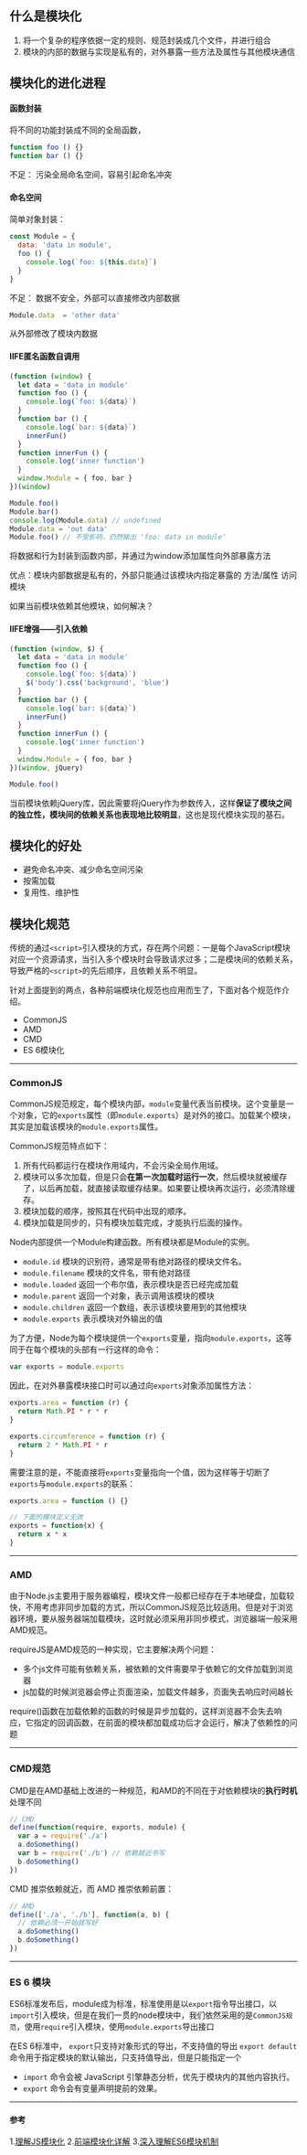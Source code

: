 ## 什么是模块化
1. 将一个复杂的程序依据一定的规则、规范封装成几个文件，并进行组合
2. 模块的内部的数据与实现是私有的，对外暴露一些方法及属性与其他模块通信

## 模块化的进化进程
#### 函数封装
将不同的功能封装成不同的全局函数，
```js
function foo () {}
function bar () {}
```
不足： 污染全局命名空间，容易引起命名冲突

#### 命名空间
简单对象封装：
```js
const Module = {
  data: 'data in module',
  foo () {
    console.log(`foo: ${this.data}`)
  }
}
```
不足： 数据不安全，外部可以直接修改内部数据
```js
Module.data  = 'other data'
```
从外部修改了模块内数据

#### IIFE匿名函数自调用
```js
(function (window) {
  let data = 'data in module'
  function foo () {
    console.log(`foo: ${data}`)
  }
  function bar () {
    console.log(`bar: ${data}`)
    innerFun()
  }
  function innerFun () {
    console.log('inner function')
  }
  window.Module = { foo, bar }
})(window)

Module.foo()
Module.bar()
console.log(Module.data) // undefined
Module.data = 'out data'
Module.foo() // 不受影响，仍然输出 'foo: data in module'
```
将数据和行为封装到函数内部，并通过为window添加属性向外部暴露方法

优点：模块内部数据是私有的，外部只能通过该模块内指定暴露的 方法/属性 访问模块

如果当前模块依赖其他模块，如何解决？

#### IIFE增强——引入依赖
```js
(function (window, $) {
  let data = 'data in module'
  function foo () {
    console.log(`foo: ${data}`)
    $('body').css('background', 'blue')
  }
  function bar () {
    console.log(`bar: ${data}`)
    innerFun()
  }
  function innerFun () {
    console.log('inner function')
  }
  window.Module = { foo, bar }
})(window, jQuery)

Module.foo()
```

当前模块依赖jQuery库，因此需要将jQuery作为参数传入，这样**保证了模块之间的独立性，模块间的依赖关系也表现地比较明显**，这也是现代模块实现的基石。

## 模块化的好处
- 避免命名冲突、减少命名空间污染
- 按需加载
- 复用性、维护性

## 模块化规范
传统的通过`<script>`引入模块的方式，存在两个问题：一是每个JavaScript模块对应一个资源请求，当引入多个模块时会导致请求过多；二是模块间的依赖关系，导致严格的`<script>`的先后顺序，且依赖关系不明显。

针对上面提到的两点，各种前端模块化规范也应用而生了，下面对各个规范作介绍。
- CommonJS
- AMD
- CMD
- ES 6模块化

---
### CommonJS
CommonJS规范规定，每个模块内部，`module`变量代表当前模块。这个变量是一个对象，它的`exports`属性（即`module.exports`）是对外的接口。加载某个模块，其实是加载该模块的`module.exports`属性。

CommonJS规范特点如下：

1. 所有代码都运行在模块作用域内，不会污染全局作用域。
2. 模块可以多次加载，但是只会**在第一次加载时运行一次**，然后模块就被缓存了，以后再加载，就直接读取缓存结果。如果要让模块再次运行，必须清除缓存。
3. 模块加载的顺序，按照其在代码中出现的顺序。
4. 模块加载是同步的，只有模块加载完成，才能执行后面的操作。

Node内部提供一个Module构建函数。所有模块都是Module的实例。

- `module.id`
模块的识别符，通常是带有绝对路径的模块文件名。
- `module.filename`
模块的文件名，带有绝对路径
- `module.loaded`
返回一个布尔值，表示模块是否已经完成加载
- `module.parent`
返回一个对象，表示调用该模块的模块
- `module.children`
返回一个数组，表示该模块要用到的其他模块
- `module.exports`
表示模块对外输出的值

为了方便，Node为每个模块提供一个`exports`变量，指向`module.exports`，这等同于在每个模块的头部有一行这样的命令：
```js
var exports = module.exports
```
因此，在对外暴露模块接口时可以通过向`exports`对象添加属性方法：
```js
exports.area = function (r) {
  return Math.PI * r * r
}

exports.circumference = function (r) {
  return 2 * Math.PI * r
}
```
需要注意的是，不能直接将`exports`变量指向一个值，因为这样等于切断了`exports`与`module.exports`的联系：
```js
exports.area = function () {}

// 下面的模块定义无效
exports = function(x) {
  return x * x
}
```

___
### AMD
由于Node.js主要用于服务器编程，模块文件一般都已经存在于本地硬盘，加载较快，不用考虑非同步加载的方式，所以CommonJS规范比较适用。但是对于浏览器环境，要从服务器端加载模块，这时就必须采用非同步模式，浏览器端一般采用AMD规范。

requireJS是AMD规范的一种实现，它主要解决两个问题：
- 多个js文件可能有依赖关系，被依赖的文件需要早于依赖它的文件加载到浏览器
- js加载的时候浏览器会停止页面渲染，加载文件越多，页面失去响应时间越长

require()函数在加载依赖的函数的时候是异步加载的，这样浏览器不会失去响应，它指定的回调函数，在前面的模块都加载成功后才会运行，解决了依赖性的问题

___
### CMD规范
CMD是在AMD基础上改进的一种规范，和AMD的不同在于对依赖模块的**执行时机**处理不同

```js
// CMD 
define(function(require, exports, module) {
  var a = require('./a')
  a.doSomething()
  var b = require('./b') // 依赖就近书写
  b.doSomething()
})
```
CMD 推崇依赖就近，而 AMD 推崇依赖前置：
```js
// AMD
define(['./a', './b'], function(a, b) { 
  // 依赖必须一开始就写好
  a.doSomething()
  b.doSomething()
})
```

___
### ES 6 模块
ES6标准发布后，module成为标准，标准使用是以`export`指令导出接口，以`import`引入模块，但是在我们一贯的node模块中，我们依然采用的是`CommonJS规范`，使用`require`引入模块，使用`module.exports`导出接口

在ES 6标准中，
`export`只支持对象形式的导出，不支持值的导出
`export default`命令用于指定模块的默认输出，只支持值导出，但是只能指定一个

- `import` 命令会被 JavaScript 引擎静态分析，优先于模块内的其他内容执行。
- `export` 命令会有变量声明提前的效果。

___
#### 参考
1.[理解JS模块化](https://xieyufei.com/2017/02/19/JS-Standard.html)
2.[前端模块化详解](https://juejin.im/post/5c17ad756fb9a049ff4e0a62#heading-49)
3.[深入理解ES6模块机制](https://zhuanlan.zhihu.com/p/33843378?utm_medium=hao.caibaojian.com&utm_source=hao.caibaojian.com)